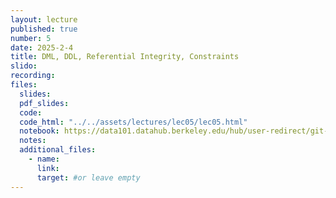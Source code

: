 ```yaml
---
layout: lecture
published: true
number: 5
date: 2025-2-4
title: DML, DDL, Referential Integrity, Constraints
slido:
recording: 
files:
  slides: 
  pdf_slides:
  code:
  code_html: "../../assets/lectures/lec05/lec05.html"
  notebook: https://data101.datahub.berkeley.edu/hub/user-redirect/git-pull?repo=https%3A%2F%2Fgithub.com%2Fcal-data-eng%2Fsp25-materials&branch=main&urlpath=lab%2Ftree%2Fsp25-materials%2Flec%2Flec05%2Flec05.ipynb
  notes:
  additional_files:
    - name:
      link:
      target: #or leave empty
---
```


